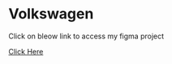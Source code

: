 # Volkswagen

Click on bleow link to access my figma project

[Click Here](https://www.figma.com/design/t8gIGqNHJSqSUAu0LkPkjI/Volkswagen?node-id=2039-20&t=Lp38p9cQnYu92nWh-1)

